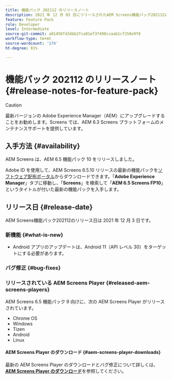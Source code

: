 ```yaml
---
title: 機能パック 202112 のリリースノート
description: 2021 年 12 月 03 日にリリースされたAEM Screens機能パック202112について説明します。
feature: Feature Pack
role: Developer
level: Intermediate
source-git-commit: a01458fd34bb2fca01ef3f498ccaab1cf258e9f8
workflow-type: tm+mt
source-wordcount: '174'
ht-degree: 81%

---
```



# 機能パック 202112 のリリースノート {#release-notes-for-feature-pack}

>[!CAUTION]
>最新バージョンの Adobe Experience Manager（AEM）にアップグレードすることをお勧めします。Screens では、AEM 6.3 Screens プラットフォームのメンテナンスサポートを提供しています。

## 入手方法 {#availability}

AEM Screens は、AEM 6.5 機能パック 10 をリリースしました。

Adobe ID を使用して、AEM Screens 6.5.10 リリースの最新の機能パックを[ソフトウェア配布ポータル](https://experience.adobe.com/#/downloads/content/software-distribution/en/aem.html)からダウンロードできます。「**Adobe Experience Manager**」タブに移動し、「**Screens**」を検索して「**AEM 6.5 Screens FP10**」というタイトルが付いた最新の機能パックを入手します。

## リリース日 {#release-date}

AEM Screens機能パック202112のリリース日は 2021 年 12 月 3 日です。

### 新機能 {#what-is-new}

* Android アプリのアップデートは、Android 11（API レベル 30）をターゲットにする必要があります。

### バグ修正 {#bug-fixes}



### リリースされている AEM Screens Player {#released-aem-screens-players}

AEM Screens 6.5 機能パック 9 向けに、次の AEM Screens Player がリリースされています。

* Chrome OS
* Windows
* Tizen
* Android
* Linux

#### AEM Screens Player のダウンロード   {#aem-screens-player-downloads}

最新の AEM Screens Player のダウンロードとバグ修正について詳しくは、**[AEM Screens Player のダウンロード](https://download.macromedia.com/screens/index.html)**&#x200B;を参照してください。
